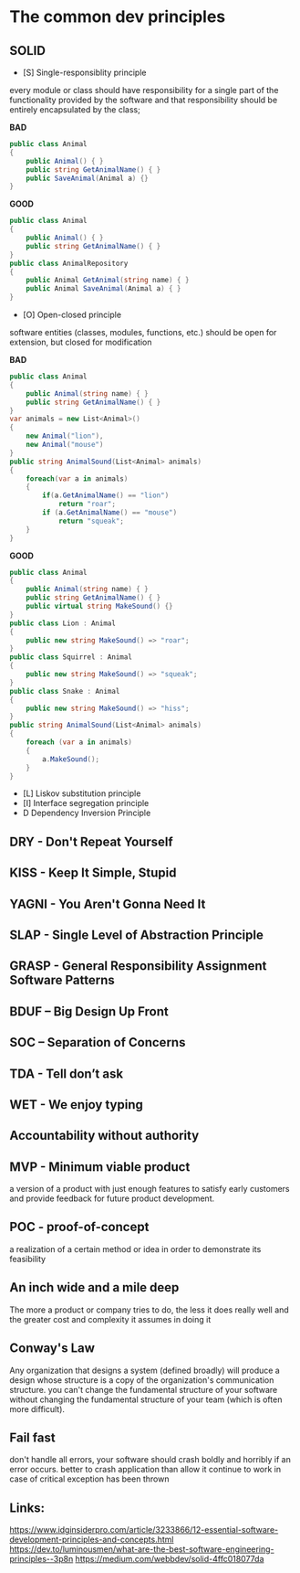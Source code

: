 # The common dev principles

## SOLID
- [S] Single-responsiblity principle

every module or class should have responsibility for a single part of the functionality provided by the software and that responsibility should be entirely encapsulated by the class;

**BAD**
```csharp 
public class Animal
{
	public Animal() { }
	public string GetAnimalName() { }
	public SaveAnimal(Animal a) {}
}
```

**GOOD**
```csharp 
public class Animal
{
	public Animal() { }
	public string GetAnimalName() { }
}
public class AnimalRepository
{
	public Animal GetAnimal(string name) { }
	public Animal SaveAnimal(Animal a) { }
}
```

- [O] Open-closed principle

software entities (classes, modules, functions, etc.) should be open for extension, but closed for modification

**BAD**
```csharp 
public class Animal
{
	public Animal(string name) { }
	public string GetAnimalName() { }
}
var animals = new List<Animal>() 
{
	new Animal("lion"),
	new Animal("mouse")
}
public string AnimalSound(List<Animal> animals)
{
	foreach(var a in animals)		
	{
		if(a.GetAnimalName() == "lion")
			return "roar";
		if (a.GetAnimalName() == "mouse")
			return "squeak";
	}
}
```

**GOOD**
```csharp 
public class Animal
{
	public Animal(string name) { }
	public string GetAnimalName() { }
	public virtual string MakeSound() {}
}
public class Lion : Animal
{
	public new string MakeSound() => "roar";
}
public class Squirrel : Animal
{
	public new string MakeSound() => "squeak";
}
public class Snake : Animal
{
	public new string MakeSound() => "hiss";
}
public string AnimalSound(List<Animal> animals)
{
	foreach (var a in animals)
	{
		a.MakeSound();
	}
}
```


- [L] Liskov substitution principle
- [I] Interface segregation principle
- D Dependency Inversion Principle

## DRY - Don't Repeat Yourself

## KISS - Keep It Simple, Stupid

## YAGNI - You Aren't Gonna Need It 

## SLAP - Single Level of Abstraction Principle

## GRASP - General Responsibility Assignment Software Patterns

## BDUF – Big Design Up Front

## SOC – Separation of Concerns

## TDA - Tell don’t ask

## WET - We enjoy typing

## Accountability without authority

## MVP - Minimum viable product
a version of a product with just enough features to satisfy early customers and provide feedback for future product development.

## POC - proof-of-concept
a realization of a certain method or idea in order to demonstrate its feasibility

## An inch wide and a mile deep
The more a product or company tries to do, the less it does really well and the greater cost and complexity it assumes in doing it

## Conway's Law
Any organization that designs a system (defined broadly) will produce a design whose structure is a copy of the organization's communication structure.
you can't change the fundamental structure of your software without changing the fundamental structure of your team (which is often more difficult).

## Fail fast
don't handle all errors, your software should crash boldly and horribly if an error occurs.
better to crash application than allow it continue to work in case of critical exception has been thrown




## Links: 
https://www.idginsiderpro.com/article/3233866/12-essential-software-development-principles-and-concepts.html
https://dev.to/luminousmen/what-are-the-best-software-engineering-principles--3p8n
https://medium.com/webbdev/solid-4ffc018077da
